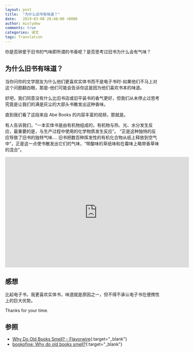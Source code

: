 ```yaml
---
layout: post
title:  "为什么旧书有味道？"
date:   2019-03-08 20:48:00 +0800
author: mistydew
comments: true
categories: 译文
tags: Translation
---
```

你是否钟爱于旧书的气味即所谓的书香呢？是否思考过旧书为什么会有气味？

## 为什么旧书有味道？

当你问你的文学朋友为什么他们更喜欢实体书而不是电子书时-如果他们不马上对这个问题翻白眼，那是-他们可能会告诉你这是因为他们喜欢书本的味道。

好吧，我们同意没有什么比旧书店或旧平装书的香气更好，但我们从未停止过思考究竟是让我们的满是灰尘的大部头书散发出这种香味。

直到我们看了这段来自 Abe Books 的内容丰富的视频，那就是。

有人告诉我们，“一本实体书是由有机物组成的，有机物与热、光、水分发生反应，最重要的是，与生产过程中使用的化学物质发生反应”。
“正是这种独特的反应导致了旧书的独特气味.... 旧书把数百种挥发性的有机化合物从纸上释放到空气中”，正是这一点使书散发出它们的气味，“带酸味的草纸味和在霉味上略带香草味的混合”。

<iframe src="https://www.youtube.com/embed/aUaInTfrDnA" frameborder="0" height="360" width="600"></iframe>

## 感想

比起电子书，我更喜欢实体书，味道就是原因之一，但不得不承认电子书在便携性上的巨大优势。

Thanks for your time.

## 参照

* [Why Do Old Books Smell? – Flavorwire](http://flavorwire.com/282771/why-do-old-books-smell){:target="_blank"}
* [bookofjoe: Why do old books smell?](https://www.bookofjoe.com/2019/03/why-do-old-books-smell.html){:target="_blank"}
